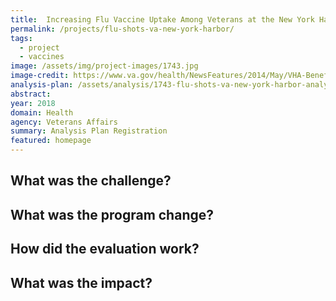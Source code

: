 ```yaml
---
title:  Increasing Flu Vaccine Uptake Among Veterans at the New York Harbor VA
permalink: /projects/flu-shots-va-new-york-harbor/
tags:
  - project
  - vaccines
image: /assets/img/project-images/1743.jpg
image-credit: https://www.va.gov/health/NewsFeatures/2014/May/VHA-Benefits-Goal-Preserving-Your-Good-Health.asp
analysis-plan: /assets/analysis/1743-flu-shots-va-new-york-harbor-analysis-plan.pdf
abstract: 
year: 2018
domain: Health
agency: Veterans Affairs
summary: Analysis Plan Registration
featured: homepage
---
```

## What was the challenge?


## What was the program change?


## How did the evaluation work?


## What was the impact?

